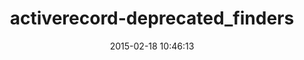 ---
layout: post
title:  "activerecord-deprecated_finders"
repo:   "rails/activerecord-deprecated_finders"
date:   2015-02-18 10:46:13
gemurl: https://github.com/rails/activerecord-deprecated_finders
---